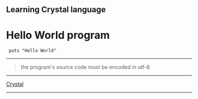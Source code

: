 ##  Learning Crystal language


Hello World program
===================

```
 puts "Hello World"
```
-------------------

> the program's source code must be encoded in utf-8
>
-----------------------------------------------------

[Crystal]('https://crystal-lang.org/docs/')

-------------------------------------------
